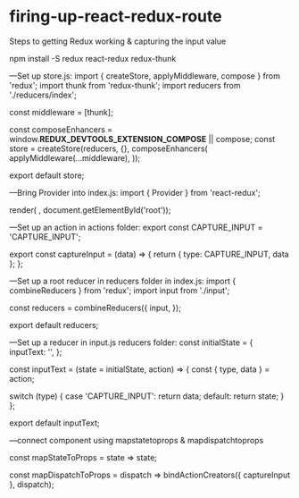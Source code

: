 # firing-up-react-redux-route

Steps to getting Redux working & capturing the input value

npm install -S redux react-redux redux-thunk

—Set up store.js:
import { createStore, applyMiddleware, compose } from 'redux';
import thunk from 'redux-thunk';
import reducers from './reducers/index';

const middleware = [thunk];

const composeEnhancers = window.__REDUX_DEVTOOLS_EXTENSION_COMPOSE__ || compose;
const store = createStore(reducers, {}, composeEnhancers(
  applyMiddleware(...middleware),
));

export default store;

—Bring Provider into index.js:
import { Provider } from 'react-redux';

render(
  <Provider store={store}>
    <App />
  </Provider>, document.getElementById('root'));

—Set up an action in actions folder:
export const CAPTURE_INPUT = 'CAPTURE_INPUT';

export const captureInput = (data) => {
  return { type: CAPTURE_INPUT, data };
};

—Set up a root reducer in reducers folder in index.js:
import { combineReducers } from 'redux';
import input from './input';

const reducers = combineReducers({
  input,
});

export default reducers;

—Set up a reducer in input.js reducers folder:
const initialState = {
  inputText: '',
};

const inputText = (state = initialState, action) => {
  const { type, data } = action;

  switch (type) {
    case 'CAPTURE_INPUT':
      return data;
    default:
      return state;
  }
};

export default inputText;

—connect component using mapstatetoprops & mapdispatchtoprops

const mapStateToProps = state => state;

const mapDispatchToProps = dispatch =>
  bindActionCreators({ captureInput }, dispatch);
